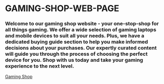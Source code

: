 # GAMING-SHOP-WEB-PAGE
### Welcome to our gaming shop website - your one-stop-shop for all things gaming. We offer a wide selection of gaming laptops and mobile devices to suit all your needs. Plus, we have a dedicated buying guide section to help you make informed decisions about your purchases. Our expertly curated content will guide you through the process of choosing the perfect device for you. Shop with us today and take your gaming experience to the next level.

[Gaming Shop](https://gamingshop2023.netlify.app/)

